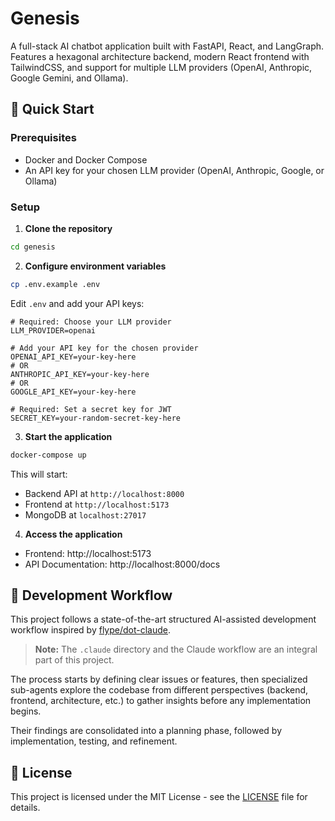 # Genesis

A full-stack AI chatbot application built with FastAPI, React, and LangGraph. Features a hexagonal architecture backend, modern React frontend with TailwindCSS, and support for multiple LLM providers (OpenAI, Anthropic, Google Gemini, and Ollama).

## 🚀 Quick Start

### Prerequisites

- Docker and Docker Compose
- An API key for your chosen LLM provider (OpenAI, Anthropic, Google, or Ollama)

### Setup

1. **Clone the repository**

```bash
cd genesis
```

2. **Configure environment variables**

```bash
cp .env.example .env
```

Edit `.env` and add your API keys:

```env
# Required: Choose your LLM provider
LLM_PROVIDER=openai

# Add your API key for the chosen provider
OPENAI_API_KEY=your-key-here
# OR
ANTHROPIC_API_KEY=your-key-here
# OR
GOOGLE_API_KEY=your-key-here

# Required: Set a secret key for JWT
SECRET_KEY=your-random-secret-key-here
```

3. **Start the application**

```bash
docker-compose up
```

This will start:
- Backend API at `http://localhost:8000`
- Frontend at `http://localhost:5173`
- MongoDB at `localhost:27017`

4. **Access the application**

- Frontend: http://localhost:5173
- API Documentation: http://localhost:8000/docs

## 🤖 Development Workflow

This project follows a state-of-the-art structured AI-assisted development workflow inspired by [flype/dot-claude](https://github.com/flype/dot-claude).  

> **Note:** The `.claude` directory and the Claude workflow are an integral part of this project.

The process starts by defining clear issues or features, then specialized sub-agents explore the codebase from different perspectives (backend, frontend, architecture, etc.) to gather insights before any implementation begins.  

Their findings are consolidated into a planning phase, followed by implementation, testing, and refinement.

## 📄 License

This project is licensed under the MIT License - see the [LICENSE](LICENSE) file for details.
